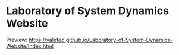 # Laboratory of System Dynamics Website
Preview:
https://valefed.github.io/Laboratory-of-System-Dynamics-Website/Index.html
